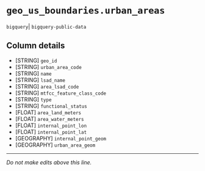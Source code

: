 # `geo_us_boundaries.urban_areas`
`bigquery`| `bigquery-public-data`

## Column details
* [STRING]    `geo_id`
* [STRING]    `urban_area_code`
* [STRING]    `name`
* [STRING]    `lsad_name`
* [STRING]    `area_lsad_code`
* [STRING]    `mtfcc_feature_class_code`
* [STRING]    `type`
* [STRING]    `functional_status`
* [FLOAT]     `area_land_meters`
* [FLOAT]     `area_water_meters`
* [FLOAT]     `internal_point_lon`
* [FLOAT]     `internal_point_lat`
* [GEOGRAPHY] `internal_point_geom`
* [GEOGRAPHY] `urban_area_geom`

-------------------------------------------------------------------------------
*Do not make edits above this line.*
